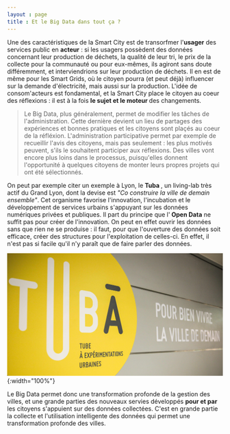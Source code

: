 ```yaml
---
layout : page
title : Et le Big Data dans tout ça ?
---
```


Une des caractéristiques de la Smart City est de transorfmer l'<strong>usager</strong> des services public en <strong>acteur</strong> :
si les usagers possèdent des données concernant leur production de déchets, la qualité de leur tri, le prix de la collecte pour la 
communauté ou pour eux-mêmes, ils agiront sans doute différemment, et interviendrions sur leur production de déchets. Il en est de même pour les Smart Grids, où le citoyen pourra (et peut déjà) influencer sur la demande d'électricité, mais aussi sur la production. 
L'idée de consom'acteurs est fondamental, et la Smart City place le citoyen au coeur des réflexions : il est à la fois <strong>le sujet et le moteur </strong>des changements. 

> Le Big Data, plus généralement, permet de modifier les tâches de l'administration. Cette dernière devient un lieu de partages des 
expériences et bonnes pratiques et les citoyens sont plaçés au coeur de la réfléxion. L'administration participative permet par exemple
de recueillir  l'avis des citoyens, mais pas seulement : les plus motivés peuvent, s'ils le souhaitent participer aux réflexions.
Des villes vont encore plus loins dans le processus, puisqu'elles donnent l'opportunité à quelques citoyens de monter leurs propres projets qui ont été sélectionnés. 

On peut par exemple citer un exemple à Lyon, le <strong> Tuba </strong>, un living-lab très actif du Grand
Lyon, dont la devise est *"Co construire la ville de demain ensemble"*. Cet organisme favorise l'innovation, l'incubation et 
le développement de services urbains s'appuyant sur les données numériques privées et publiques. Il part
du principe que l'<strong> Open Data</strong> ne suffit pas pour créer de l'innovation. On peut en effet ouvrir 
les données sans que rien ne se produise : il faut, pour que l'ouverture des données
soit efficace, créer des structures pour l'exploitation de celles-ci. En effet, il n'est pas si facile qu'il n'y paraît que de 
faire parler des données. 

![Tuba](/Images/tuba.jpg/){:width="100%"}

Le Big Data permet donc une transformation profonde de la gestion des villes, et une grande parties des nouveaux servies
développés <strong> pour et par</strong> les citoyens s'appuient sur des données collectées. C'est en grande partie la collecte
et l'utilisation intelligente des données qui permet une transformation profonde des villes.
